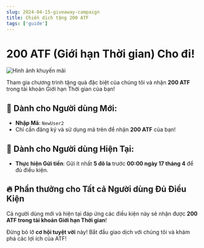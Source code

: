 ```yaml
---
slug: 2024-04-15-giveaway-campaign
title: Chiến dịch tặng 200 ATF
tags: ['guide']
---
```


# 200 ATF (Giới hạn Thời gian) Cho đi!

![Hình ảnh khuyến mãi](https://nftstorage.link/ipfs/bafkreighlpgthxdu7zdu5r3sqdf752v7tou7w4qami5plimjgpnrbjtvdu)

Tham gia chương trình tặng quà đặc biệt của chúng tôi và nhận **200 ATF** trong tài khoản Giới hạn Thời gian của bạn!

## 🌟 Dành cho Người dùng Mới:
- **Nhập Mã**: `NewUser2`
- Chỉ cần đăng ký và sử dụng mã trên để nhận **200 ATF** của bạn!

## 🌟 Dành cho Người dùng Hiện Tại:
- **Thực hiện Gửi tiền**: Gửi ít nhất **5 đô la** trước **00:00 ngày 17 tháng 4** để đủ điều kiện.

## 🔥 Phần thưởng cho Tất cả Người dùng Đủ Điều Kiện
Cả người dùng mới và hiện tại đáp ứng các điều kiện này sẽ nhận được **200 ATF trong tài khoản Giới hạn Thời gian**!

Đừng bỏ lỡ **cơ hội tuyệt vời** này! Bắt đầu giao dịch với chúng tôi và khám phá các lợi ích của ATF!
